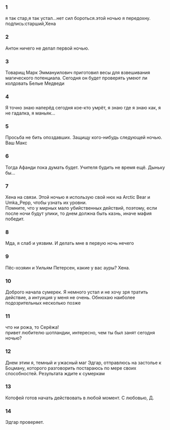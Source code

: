 ### 1  
я так стар,я так устал...нет сил бороться.этой ночью я передохну.  
подпись:старший,Хена  
### 2  
 Антон ничего не делал первой ночью.  
### 3  
Товарищ Марк Эммануилович приготовил весы для взвешивания магического потенциала. Сегодня он будет проверять умеют ли колдовать Белые Медведи  
### 4  
Я точно знаю наперёд сегодня кое-кто умрёт, я знаю где я знаю как, я не гадалка, я маньяк...  
### 5  
Просьба не бить опоздавших. Защищу кого-нибудь следующей ночью. Ваш Макс  
### 6  
Тогда Афанди пока думать будет. Учителя будить не время ещё. Дыньку бы...    
### 7  
Хена на связи. Этой ночью я использую свой нюх на Arctic Bear и Umka_Pepp, чтобы узнать их уровни.  
Помните, что у мирных мало убийственных действий, поэтому, если после ночи будут улики, то днем должна быть казнь, иначе мафия победит.  
### 8  
Мда, я слаб и уязвим. И делать мне в первую ночь нечего  
### 9  
Пёс-хозяин и Уильям Петерсен, какие у вас ауры? Хена.  
### 10  
Доброго начала сумерек. Я немного устал и не хочу зря тратить действие, а интуиция у меня не очень. Обнюхаю наиболее подозрительных несколько позже  
### 11  
что ни рожа, то Серёжа!  
привет любителю шотландии, интересно, чем ты был занят сегодня ночью?  
### 12  
Днем этим я, темный и ужасный маг Эдгар, отправлюсь на застолье к Боцману, которого разговорить постараюсь по мере своих способностей. Результата ждите к сумеркам  
### 13 
Котофей готов начать действовать в любой момент. С любовью, Д.
### 14 
Эдгар проверяет.

